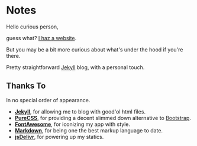 Notes
=====

Hello curious person,

guess what? [I haz a website](//notes.struck.ovh/).

But you may be a bit more curious about what's under the hood if you're there.

Pretty straightforward [Jekyll](//jekyllrb.com/) blog, with a personal touch.

Thanks To
---------

In no special order of appearance.

* [**Jekyll**](//jekyllrb.com/), for allowing me to blog with good'ol html files.
* [**PureCSS**](http://purecss.io/), for providing a decent slimmed down alternative to [Bootstrap](//getbootstrap.com/).
* [**FontAwesome**](//fontawesome.io/), for iconizing my app with style.
* [**Markdown**](//daringfireball.net/projects/markdown/), for being one the best markup language to date.
* [**jsDelivr**](//jsdelivr.com/), for powering up my statics.
